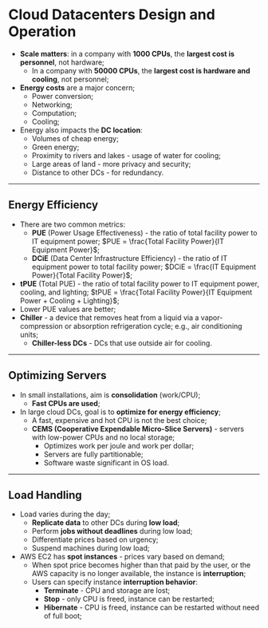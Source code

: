 # Cloud Datacenters Design and Operation

* **Scale matters**: in a company with **1000 CPUs**, the **largest cost is personnel**, not hardware;
  * In a company with **50000 CPUs**, the **largest cost is hardware and cooling**, not personnel;
* **Energy costs** are a major concern;
  * Power conversion;
  * Networking;
  * Computation;
  * Cooling;
* Energy also impacts the **DC location**:
  * Volumes of cheap energy;
  * Green energy;
  * Proximity to rivers and lakes - usage of water for cooling;
  * Large areas of land - more privacy and security;
  * Distance to other DCs - for redundancy.

---

## Energy Efficiency

* There are two common metrics:
  * **PUE** (Power Usage Effectiveness) - the ratio of total facility power to IT equipment power; $PUE = \frac{Total Facility Power}{IT Equipment Power}$;
  * **DCiE** (Data Center Infrastructure Efficiency) - the ratio of IT equipment power to total facility power; $DCiE = \frac{IT Equipment Power}{Total Facility Power}$;
* **tPUE** (Total PUE) - the ratio of total facility power to IT equipment power, cooling, and lighting; $tPUE = \frac{Total Facility Power}{IT Equipment Power + Cooling + Lighting}$;
* Lower PUE values are better;
* **Chiller** - a device that removes heat from a liquid via a vapor-compression or absorption refrigeration cycle; e.g., air conditioning units;
  * **Chiller-less DCs** - DCs that use outside air for cooling.

---

## Optimizing Servers

* In small installations, aim is **consolidation** (work/CPU);
  * **Fast CPUs are used**;
* In large cloud DCs, goal is to **optimize for energy efficiency**;
  * A fast, expensive and hot CPU is not the best choice;
  * **CEMS (Cooperative Expendable Micro-Slice Servers)** - servers with low-power CPUs and no local storage;
    * Optimizes work per joule and work per dollar;
    * Servers are fully partitionable;
    * Software waste significant in OS load.

---

## Load Handling

* Load varies during the day;
  * **Replicate data** to other DCs during **low load**;
  * Perform **jobs without deadlines** during low load;
  * Differentiate prices based on urgency;
  * Suspend machines during low load;
* AWS EC2 has **spot instances** - prices vary based on demand;
  * When spot price becomes higher than that paid by the user, or the AWS capacity is no longer available, the instance is **interruption**;
  * Users can specify instance **interruption behavior**:
    * **Terminate** - CPU and storage are lost;
    * **Stop** - only CPU is freed, instance can be restarted;
    * **Hibernate** - CPU is freed, instance can be restarted without need of full boot;